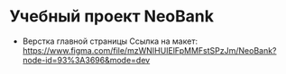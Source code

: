 # Учебный проект NeoBank

- Верстка главной страницы
Ссылка на макет: 
https://www.figma.com/file/mzWNIHUIElFpMMFstSPzJm/NeoBank?node-id=93%3A3696&mode=dev


